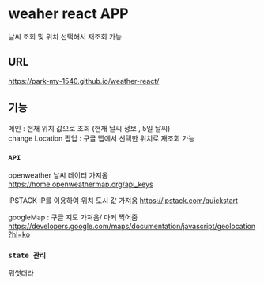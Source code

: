# weaher react APP

날씨 조회 및 위치 선택해서 재조회 가능

## URL
https://park-my-1540.github.io/weather-react/

## 기능

메인 : 현재 위치 값으로 조회 (현재 날씨 정보 , 5일 날씨) <BR/>
change Location 팝업 : 구글 맵에서 선택한 위치로 재조회 가능

### `API`

openweather 날씨 데이터 가져옴 <br/>
https://home.openweathermap.org/api_keys

IPSTACK IP를 이용하여 위치 도시 값 가져옴
https://ipstack.com/quickstart

googleMap : 구글 지도 가져옴/ 마커 찍어줌
https://developers.google.com/maps/documentation/javascript/geolocation?hl=ko

### `state 관리`
뭐썻더라

